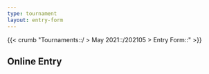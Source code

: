 ```yaml
---
type: tournament
layout: entry-form
---
```


{{< crumb "Tournaments::/ > May 2021::/202105 > Entry Form::" >}}

## Online Entry

<div id="js-app"></div>
